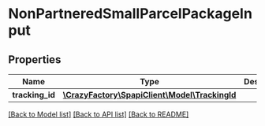# NonPartneredSmallParcelPackageInput

## Properties
Name | Type | Description | Notes
------------ | ------------- | ------------- | -------------
**tracking_id** | [**\CrazyFactory\SpapiClient\Model\TrackingId**](TrackingId.md) |  | 

[[Back to Model list]](../README.md#documentation-for-models) [[Back to API list]](../README.md#documentation-for-api-endpoints) [[Back to README]](../README.md)


